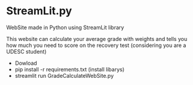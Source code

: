 # StreamLit.py
WebSite made in Python using StreamLit library

This website can calculate your average grade with weights and tells you how much you need to score on the recovery test (considering you are a UDESC student)

- Dowload
- pip install -r requirements.txt (install libarys)
- streamlit run GradeCalculateWebSite.py

